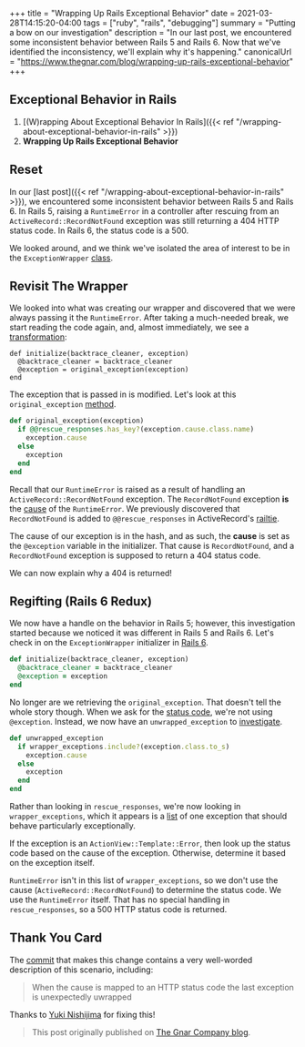 +++
title = "Wrapping Up Rails Exceptional Behavior"
date = 2021-03-28T14:15:20-04:00
tags = ["ruby", "rails", "debugging"]
summary = "Putting a bow on our investigation"
description = "In our last post, we encountered some inconsistent behavior between Rails 5 and Rails 6. Now that we've identified the inconsistency, we'll explain why it's happening."
canonicalUrl = "https://www.thegnar.com/blog/wrapping-up-rails-exceptional-behavior"
+++

## Exceptional Behavior in Rails

1. [(W)rapping About Exceptional Behavior In Rails]({{< ref "/wrapping-about-exceptional-behavior-in-rails" >}})
2. **Wrapping Up Rails Exceptional Behavior**

## Reset

In our [last post]({{< ref "/wrapping-about-exceptional-behavior-in-rails" >}}), we
encountered some inconsistent behavior between Rails 5 and Rails 6. In Rails 5,
raising a `RuntimeError` in a controller after rescuing from an
`ActiveRecord::RecordNotFound` exception was still returning a 404 HTTP status
code. In Rails 6, the status code is a 500.

We looked around, and we think we've isolated the area of interest to be in the
`ExceptionWrapper` [class](https://github.com/rails/rails/blob/63d3f3f4d868a5ed9eacf00af2a80278aa005051/actionpack/lib/action_dispatch/middleware/exception_wrapper.rb).

## Revisit The Wrapper

We looked into what was creating our wrapper and discovered that we were always
passing it the `RuntimeError`. After taking a much-needed break, we start
reading the code again, and, almost immediately, we see a [transformation](https://github.com/rails/rails/blob/63d3f3f4d868a5ed9eacf00af2a80278aa005051/actionpack/lib/action_dispatch/middleware/exception_wrapper.rb#L36):

```ruby{3}
def initialize(backtrace_cleaner, exception)
  @backtrace_cleaner = backtrace_cleaner
  @exception = original_exception(exception)
end
```

The exception that is passed in is modified. Let's look at this
`original_exception` [method](https://github.com/rails/rails/blob/63d3f3f4d868a5ed9eacf00af2a80278aa005051/actionpack/lib/action_dispatch/middleware/exception_wrapper.rb#L106-L112).

```ruby
def original_exception(exception)
  if @@rescue_responses.has_key?(exception.cause.class.name)
    exception.cause
  else
    exception
  end
end
```

Recall that our `RuntimeError` is raised as a result of handling an
`ActiveRecord::RecordNotFound` exception. The `RecordNotFound` exception **is** the
[cause](https://ruby-doc.org/core-3.0.0/Exception.html#method-i-cause) of the `RuntimeError`. We previously discovered that `RecordNotFound` is added to `@@rescue_responses` in ActiveRecord's [railtie](https://github.com/rails/rails/blob/d75c2a175215c0f6d011b60f1c9f2b6466184adb/activerecord/lib/active_record/railtie.rb#L22-L27).

The cause of our exception is in the hash, and as such, the **cause** is set as
the `@exception` variable in the initializer. That cause is `RecordNotFound`,
and a `RecordNotFound` exception is supposed to return a 404 status code.

We can now explain why a 404 is returned!

## Regifting (Rails 6 Redux)

We now have a handle on the behavior in Rails 5; however, this investigation
started because we noticed it was different in Rails 5 and Rails 6. Let's check
in on the `ExceptionWrapper` initializer in [Rails 6](https://github.com/rails/rails/blob/0440369d03ae99f9f044b00e39dcd3d9871c65c2/actionpack/lib/action_dispatch/middleware/exception_wrapper.rb#L46-L48).

```ruby
def initialize(backtrace_cleaner, exception)
  @backtrace_cleaner = backtrace_cleaner
  @exception = exception
end
```

No longer are we retrieving the `original_exception`. That doesn't tell the
whole story though. When we ask for the [status code](https://github.com/rails/rails/blob/4c78cc8b04861f02d660aefc37979eb2244db6ba/actionpack/lib/action_dispatch/middleware/exception_wrapper.rb#L62), we're not using `@exception`. Instead, we now have an `unwrapped_exception` to [investigate](https://github.com/rails/rails/blob/4c78cc8b04861f02d660aefc37979eb2244db6ba/actionpack/lib/action_dispatch/middleware/exception_wrapper.rb#L49-L55).

```ruby
def unwrapped_exception
  if wrapper_exceptions.include?(exception.class.to_s)
    exception.cause
  else
    exception
  end
end
```

Rather than looking in `rescue_responses`, we're now looking in
`wrapper_exceptions`, which it appears is a [list](https://github.com/rails/rails/blob/4c78cc8b04861f02d660aefc37979eb2244db6ba/actionpack/lib/action_dispatch/middleware/exception_wrapper.rb#L35-L37) of one exception that should
behave particularly exceptionally.

If the exception is an `ActionView::Template::Error`, then look up the status
code based on the cause of the exception. Otherwise, determine it based on the
exception itself.

`RuntimeError` isn't in this list of `wrapper_exceptions`, so we don't use the
cause (`ActiveRecord::RecordNotFound`) to determine the status code. We use the
`RuntimeError` itself. That has no special handling in `rescue_responses`, so a
500 HTTP status code is returned.

## Thank You Card

The [commit](https://github.com/rails/rails/pull/35049/commits/ef40fb6fd88f2e3c3f989aef65e3ddddfadee814) that makes this change contains a very well-worded description of this scenario, including:

> When the cause is mapped to an HTTP status code the last exception is unexpectedly uwrapped

Thanks to [Yuki Nishijima](https://github.com/yuki24) for fixing this!

> This post originally published on [The Gnar Company blog](https://blog.thegnar.co/wrapping-up-rails-exceptional-behavior).
